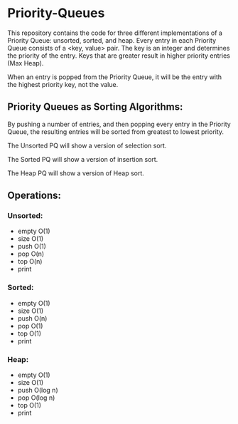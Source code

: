 # Priority-Queues

This repository contains the code for three different implementations of a Priority Queue: unsorted, sorted, and heap. 
Every entry in each Priority Queue consists of a <key, value> pair. The key is an integer and determines the priority of the entry. Keys that are greater result in higher priority entries (Max Heap).

When an entry is popped from the Priority Queue, it will be the entry with the highest priority key, not the value.

Priority Queues as Sorting Algorithms:
--------------------------------------
By pushing a number of entries, and then popping every entry in the Priority Queue, the resulting entries will be sorted from greatest to lowest priority.

The Unsorted PQ will show a version of selection sort.

The Sorted PQ will show a version of insertion sort.

The Heap PQ will show a version of Heap sort.

Operations:
-----------
### Unsorted: ###
  - empty O(1)
  - size O(1)
  - push O(1)
  - pop O(n)
  - top O(n)
  - print

### Sorted: ###
  - empty O(1)
  - size O(1)
  - push O(n)
  - pop O(1)
  - top O(1)
  - print
  
### Heap: ###
  - empty O(1)
  - size O(1)
  - push O(log n)
  - pop O(log n)
  - top O(1)
  - print
